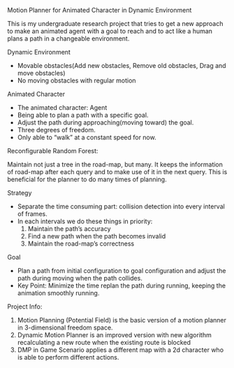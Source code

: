 Motion Planner for Animated Character in Dynamic Environment

This is my undergraduate research project that tries to get a new approach to make an animated agent with a goal to reach and to act like a human plans a path in a changeable environment.

Dynamic Environment
- Movable obstacles(Add new obstacles, Remove old obstacles, Drag and move obstacles)- No moving obstacles with regular motion
Animated Character- The animated character: Agent- Being able to plan a path with a specific goal.- Adjust the path during approaching(moving toward) the goal.- Three degrees of freedom.- Only able to “walk” at a constant speed for now.
Reconfigurable Random Forest:
Maintain not just a tree in the road-map, but many. It keeps the information of road-map after each query and to make use of it in the next query. This is beneficial for the planner to do many times of planning.
Strategy- Separate the time consuming part: collision detection into every interval of frames.- In each intervals we do these things in priority:	1. Maintain the path’s accuracy 	2. Find a new path when the path becomes invalid	3. Maintain the road-map’s correctnessGoal
- Plan a path from initial configuration to goal configuration and adjust the path during moving when the path collides.- Key Point: Minimize the time replan the path during running, keeping the animation smoothly running.

Project Info:

1. Motion Planning (Potential Field) is the basic version of a motion planner in 3-dimensional freedom space.
2. Dynamic Motion Planner is an improved version with new algorithm recalculating a new route when the existing route is blocked
3. DMP in Game Scenario applies a different map with a 2d character who is able to perform different actions.